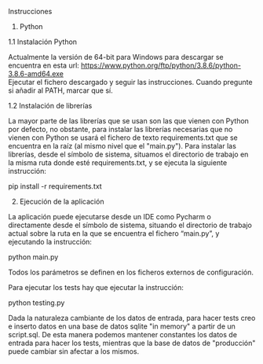 Instrucciones

1. Python

1.1	Instalación Python

Actualmente la versión de 64-bit para Windows para descargar se encuentra en esta url:
https://www.python.org/ftp/python/3.8.6/python-3.8.6-amd64.exe		
Ejecutar el fichero descargado y seguir las instrucciones. Cuando pregunte si añadir al PATH, marcar que sí.

1.2	Instalación de librerías

La mayor parte de las librerías que se usan son las que vienen con Python por defecto, no obstante, para instalar las librerías necesarias que no vienen con Python se usará el fichero de texto requirements.txt que se encuentra en la raíz (al mismo nivel que el "main.py"). Para instalar las librerías, desde el símbolo de sistema, situamos el directorio de trabajo en la misma ruta donde esté requirements.txt, y se ejecuta la siguiente instrucción:

pip install -r requirements.txt

2.	Ejecución de la aplicación

La aplicación puede ejecutarse desde un IDE como Pycharm o directamente desde el símbolo de sistema, situando el directorio de trabajo actual sobre la ruta en la que se encuentra el fichero “main.py”, y ejecutando la instrucción:

python main.py

Todos los parámetros se definen en los ficheros externos de configuración.

Para ejecutar los tests hay que ejecutar la instrucción:

python testing.py

Dada la naturaleza cambiante de los datos de entrada, para hacer tests creo e inserto datos en una base de datos sqlite "in memory" a partir de un script.sql.
De esta manera podemos mantener constantes los datos de entrada para hacer los tests, mientras que la base de datos de "producción" puede cambiar sin afectar a los mismos.
